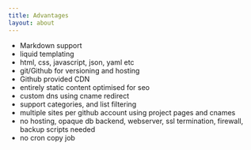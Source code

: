 ```yaml
---
title: Advantages
layout: about
---
```


- Markdown support
- liquid templating
- html, css, javascript, json, yaml etc
- git/Github for versioning and hosting
- Github provided CDN
- entirely static content optimised for seo
- custom dns using cname redirect
- support categories, and list filtering
- multiple sites per github account using project pages and cnames
- no hosting, opaque db backend, webserver, ssl termination, firewall, backup scripts needed
- no cron copy job


